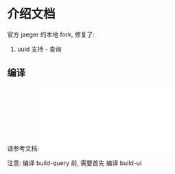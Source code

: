 # 介绍文档
官方 jaeger 的本地 fork, 修复了:

1. uuid 支持 - 查询

## 编译

请参考文档: ![编译文档](./CONTRIBUTING.md)

注意: 编译 build-query 前, 需要首先 编译 build-ui
